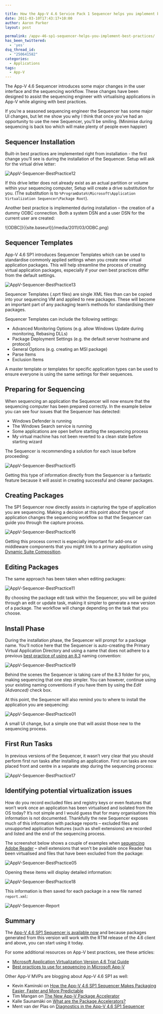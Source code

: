 ```yaml
---

title: How the App-V 4.6 Service Pack 1 Sequencer helps you implement best practices
date: 2011-03-10T17:43:17+10:00
author: Aaron Parker
layout: post

permalink: /appv-46-sp1-sequencer-helps-you-implement-best-practices/
has_been_twittered:
  - 'yes'
dsq_thread_id:
  - "250641582"
categories:
  - Applications
tags:
  - App-V
---
```

The App-V 4.6 Sequencer introduces some major changes in the user interface and the sequencing workflow. These changes have been designed to assist the sequencing engineer with virtualising applications in App-V while aligning with best practices.

If you’re a seasoned sequencing engineer the Sequencer has some major UI changes, but let me show you why I think that once you’ve had an opportunity to use the new Sequencer, you’ll be smiling. (Minimise during sequencing is back too which will make plenty of people even happier)

## Sequencer Installation

Built-in best practices are implemented right from installation - the first change you’ll see is during the installation of the Sequencer. Setup will ask for the virtual drive letter:

![AppV-Sequencer-BestPractice12]({{site.baseurl}}/media/2011/03/AppV-Sequencer-BestPractice12.png)

If this drive letter does not already exist as an actual partition or volume within your sequencing computer, Setup will create a drive substitution for you. (The substitution is to `%ProgramData%\Microsoft\Application Virtualization Sequencer\Package Root`).

Another best practice is implemented during installation – the creation of a dummy ODBC connection. Both a system DSN and a user DSN for the current user are created:

![ODBC]){{site.baseurl}}/media/2011/03/ODBC.png)

## Sequencer Templates

App-V 4.6 SP1 introduces Sequencer Templates which can be used to standardise commonly applied settings when you create new virtual application packages. This will help streamline the process of creating virtual application packages, especially if your own best practices differ from the default settings.

![AppV-Sequencer-BestPractice13]({{site.baseurl}}/media/2011/03/AppV-Sequencer-BestPractice13.png)

Sequencer Templates (.sprt files) are single XML files than can be copied into your sequencing VM and applied to new packages. These will become an important part of any packaging team’s methods for standardising their packages.

Sequencer Templates can include the following settings:

* Advanced Monitoring Options (e.g. allow Windows Update during monitoring, Rebasing DLLs)
* Package Deployment Settings (e.g. the default server hostname and protocol)
* General Options (e.g. creating an MSI package)
* Parse Items
* Exclusion Items

A master template or templates for specific application types can be used to ensure everyone is using the same settings for their sequences.

## Preparing for Sequencing

When sequencing an application the Sequencer will now ensure that the sequencing computer has been prepared correctly. In the example below you can see four issues that the Sequencer has detected:

* Windows Defender is running
* The Windows Search service is running
* Some applications are open before starting the sequencing process
* My virtual machine has not been reverted to a clean state before starting wizard

The Sequencer is recommending a solution for each issue before proceeding:

![AppV-Sequencer-BestPractice15]({{site.baseurl}}/media/2011/03/AppV-Sequencer-BestPractice15.png)

Getting this type of information directly from the Sequencer is a fantastic feature because it will assist in creating successful and cleaner packages.

## Creating Packages

The SP1 Sequencer now directly assists in capturing the type of application you are sequencing. Making a decision at this point about the type of application changes the sequencing workflow so that the Sequencer can guide you through the capture process.

![AppV-Sequencer-BestPractice16]({{site.baseurl}}/media/2011/03/AppV-Sequencer-BestPractice16.png)

Getting this process correct is especially important for add-ons or middleware components that you might link to a primary application using [Dynamic Suite Composition](http://technet.microsoft.com/en-us/library/cc843662.aspx).

## Editing Packages

The same approach has been taken when editing packages:

![AppV-Sequencer-BestPractice11]({{site.baseurl}}/media/2011/03/AppV-Sequencer-BestPractice11.png)

By choosing the package edit task within the Sequencer, you will be guided through an edit or update task, making it simpler to generate a new version of a package. The workflow will change depending on the task that you choose.

## Install Phase

During the installation phase, the Sequencer will prompt for a package name. You’ll notice here that the Sequencer is auto-creating the Primary Virtual Application Directory and using a name that does not adhere to a previous [best practice of using an 8.3](http://blogs.technet.com/b/appv/archive/2007/10/04/getting-to-the-root-of-the-8-3-root.aspx) naming convention:

![AppV-Sequencer-BestPractice19]({{site.baseurl}}/media/2011/03/AppV-Sequencer-BestPractice19.png)

Behind the scenes the Sequencer is taking care of the 8.3 folder for you, making sequencing that one step simpler. You can however, continue using your existing naming conventions if you have them by using the _Edit (Advanced)_ check box.

At this point, the Sequencer will also remind you to where to install the application you are sequencing:

![AppV-Sequencer-BestPractice01]({{site.baseurl}}/media/2011/03/AppV-Sequencer-BestPractice01.png)

A small UI change, but a simple one that will assist those new to the sequencing process.

## First Run Tasks

In previous versions of the Sequencer, it wasn’t very clear that you should perform first run tasks after installing an application. First run tasks are now placed front and centre in a separate step during the sequencing process:

![AppV-Sequencer-BestPractice17]({{site.baseurl}}/media/2011/03/AppV-Sequencer-BestPractice17.png)

## Identifying potential virtualization issues

How do you record excluded files and registry keys or even features that won’t work once an application has been virtualised and isolated from the OS today? It’s not simple and I would guess that for many organisations this information is not documented. Thankfully the new Sequencer exposes much of this information with package reports – excluded files and unsupported application features (such as shell extensions) are recorded and listed and the end of the sequencing process.

The screenshot below shows a couple of examples when [sequencing Adobe Reader]({{site.baseurl}}/virtualisation/virtualising-adobe-reader-x/) – shell extensions that won't be available once Reader has been virtualised and files that have been excluded from the package:

![AppV-Sequencer-BestPractice05]({{site.baseurl}}/media/2011/03/AppV-Sequencer-BestPractice05.png)

Opening these items will display detailed information:

![AppV-Sequencer-BestPractice18]({{site.baseurl}}/media/2011/03/AppV-Sequencer-BestPractice18.png)

This information is then saved for each package in a new file named `report.xml`:

![AppV-Sequencer-Report]({{site.baseurl}}/media/2011/03/AppV-Sequencer-Report.png)

## Summary

The [App-V 4.6 SP1 Sequencer is available now](http://blogs.technet.com/b/mdop/archive/2011/03/09/app-v-4-6-sp1-and-med-v-2-0-are-available-as-part-of-mdop-2011.aspx) and because packages generated from this version will work with the RTM release of the 4.6 client and above, you can start using it today.

For some additional resources on App-V best practices, see these articles:

* [Microsoft Application Virtualization Version 4.6 Trial Guide](http://download.microsoft.com/download/F/7/8/F784A197-73BE-48FF-83DA-4102C05A6D44/APP-V%204%206%20Trial%20Guide%20Final.docx)
* [Best practices to use for sequencing in Microsoft App-V](http://support.microsoft.com/kb/932137)

Other App-V MVPs are blogging about App-V 4.6 SP1 as well:

* Kevin Kaminski on [How the App-V 4.6 SP1 Sequencer Makes Packaging Easier, Faster and More Predictable](http://myitforum.com/cs2/blogs/kkaminski/archive/2011/03/07/how-the-app-v-4-6-sp1-sequencer-makes-packaging-easier-faster-and-more-predictable.aspx)
* Tim Mangan on [The New App-V Package Accelerator](http://www.tmurgent.com/TmBlog/?p=326)
* Kalle Saunamäki on [What are the Package Accelerators?](http://www.virtualisointi.fi/en/archives/246)
* Ment van der Plas on [Diagnostics in the App-V 4.6 SP1 Sequencer](http://www.softgridblog.com/?p=171)
